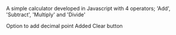 A simple calculator developed in Javascript with 4 operators; 'Add', 'Subtract', 'Multiply' and 'Divide'

Option to add decimal point
Added Clear button
